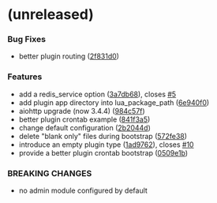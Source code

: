 <a name=""></a>
# (unreleased)


### Bug Fixes

* better plugin routing ([2f831d0](https://github.com/metwork-framework/mfserv/commit/2f831d0))


### Features

* add a redis_service option ([3a7db68](https://github.com/metwork-framework/mfserv/commit/3a7db68)), closes [#5](https://github.com/metwork-framework/mfserv/issues/5)
* add plugin app directory into lua_package_path ([6e940f0](https://github.com/metwork-framework/mfserv/commit/6e940f0))
* aiohttp upgrade (now 3.4.4) ([984c57f](https://github.com/metwork-framework/mfserv/commit/984c57f))
* better plugin crontab example ([841f3a5](https://github.com/metwork-framework/mfserv/commit/841f3a5))
* change default configuration ([2b2044d](https://github.com/metwork-framework/mfserv/commit/2b2044d))
* delete "blank only" files during bootstrap ([572fe38](https://github.com/metwork-framework/mfserv/commit/572fe38))
* introduce an empty plugin type ([1ad9762](https://github.com/metwork-framework/mfserv/commit/1ad9762)), closes [#10](https://github.com/metwork-framework/mfserv/issues/10)
* provide a better plugin crontab bootstrap ([0509e1b](https://github.com/metwork-framework/mfserv/commit/0509e1b))


### BREAKING CHANGES

* no admin module configured by default



